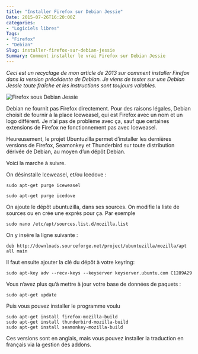 ```yaml
---
title: "Installer Firefox sur Debian Jessie"
Date: 2015-07-26T16:20:00Z
categories: 
- "Logiciels libres"
Tags: 
- "Firefox"
- "Debian"
Slug: installer-firefox-sur-debian-jessie
Summary: Comment installer le vrai Firefox sur Debian Jessie
---
```



*Ceci est un recyclage de mon article de 2013 sur comment installer Firefox dans la version précédente de Debian. Je viens de tester sur une Debian Jessie toute fraîche et les instructions sont toujours valables.*

![Firefox sous Debian Jessie](/img/firefox-debian-jessie.png)

Debian ne fournit pas Firefox directement. Pour des raisons légales, Debian choisit de fournir à la place Iceweasel, qui est Firefox avec un nom et un logo différent. Je n’ai pas de problème avec ça, sauf que certaines extensions de Firefox ne fonctionnement pas avec Iceweasel.

Heureusement, le projet Ubuntuzilla permet d’installer les dernières versions de Firefox, Seamonkey et Thunderbird sur toute distribution dérivée de Debian, au moyen d’un dépôt Debian.

Voici la marche à suivre.

On désinstalle Iceweasel, et/ou Icedove :

    sudo apt-get purge iceweasel

    sudo apt-get purge icedove

On ajoute le dépôt ubuntuzilla, dans ses sources.
On modifie la liste de sources ou en crée une exprès pour ça. Par exemple

    sudo nano /etc/apt/sources.list.d/mozilla.list

On y insére la ligne suivante :

    deb http://downloads.sourceforge.net/project/ubuntuzilla/mozilla/apt all main

Il faut ensuite ajouter la clé du dépôt à votre keyring:

    sudo apt-key adv --recv-keys --keyserver keyserver.ubuntu.com C1289A29

Vous n’avez plus qu’à mettre à jour votre base de données de paquets :

    sudo apt-get update

Puis vous pouvez installer le programme voulu

    sudo apt-get install firefox-mozilla-build
    sudo apt-get install thunderbird-mozilla-build
    sudo apt-get install seamonkey-mozilla-build

Ces versions sont en anglais, mais vous pouvez installer la traduction en français via la gestion des addons.
